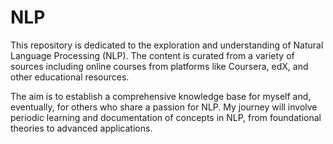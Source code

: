 # NLP

This repository is dedicated to the exploration and understanding of Natural Language Processing (NLP). The content is curated from a variety of sources including online courses from platforms like Coursera, edX, and other educational resources.

The aim is to establish a comprehensive knowledge base for myself and, eventually, for others who share a passion for NLP. My journey will involve periodic learning and documentation of concepts in NLP, from foundational theories to advanced applications. 
